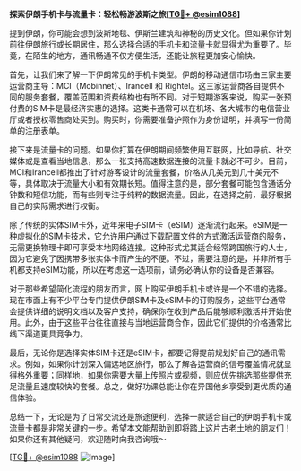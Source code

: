 **探索伊朗手机卡与流量卡：轻松畅游波斯之旅[[TG💪+ @esim1088](https://t.me/s/esim1088)]**

提到伊朗，你可能会想到波斯地毯、伊斯兰建筑和神秘的历史文化。但如果你计划前往伊朗旅行或长期居住，那么选择合适的手机卡和流量卡就显得尤为重要了。毕竟，在陌生的地方，通讯畅通不仅方便生活，还能让旅程更加安心愉快。

首先，让我们来了解一下伊朗常见的手机卡类型。伊朗的移动通信市场由三家主要运营商主导：MCI（Mobinnet）、Irancell 和 Rightel。这三家运营商各自提供不同的服务套餐，覆盖范围和资费结构也有所不同。对于短期游客来说，购买一张预付费的SIM卡是最经济实惠的选择。这类卡通常可以在机场、各大城市的电信营业厅或者授权零售商处买到。购买时，你需要准备护照作为身份证明，并填写一份简单的注册表单。

接下来是流量卡的问题。如果你打算在伊朗期间频繁使用互联网，比如导航、社交媒体或是查看当地信息，那么一张支持高速数据连接的流量卡就必不可少。目前，MCI和Irancell都推出了针对游客设计的流量套餐，价格从几美元到几十美元不等，具体取决于流量大小和有效期长短。值得注意的是，部分套餐可能包含通话分钟数和短信功能，而有些则专注于纯粹的数据流量。因此，在选择之前，最好根据自己的实际需求进行权衡。

除了传统的实体SIM卡外，近年来电子SIM卡（eSIM）逐渐流行起来。eSIM是一种虚拟化的SIM卡技术，它允许用户通过下载配置文件的方式激活运营商的服务，无需更换物理卡即可享受本地网络连接。这种形式尤其适合经常跨国旅行的人士，因为它避免了因携带多张实体卡而产生的不便。不过，需要注意的是，并非所有手机都支持eSIM功能，所以在考虑这一选项前，请务必确认你的设备是否兼容。

对于那些希望简化流程的朋友而言，网上购买伊朗手机卡或许是一个不错的选择。现在市面上有不少平台专门提供伊朗SIM卡及eSIM卡的订购服务，这些平台通常会提供详细的说明文档以及客户支持，确保你在收到产品后能够顺利激活并开始使用。此外，由于这些平台往往直接与当地运营商合作，因此它们提供的价格通常比线下渠道更具竞争力。

最后，无论你是选择实体SIM卡还是eSIM卡，都要记得提前规划好自己的通讯需求。例如，如果你计划深入偏远地区旅行，那么了解各运营商的信号覆盖情况就显得格外重要；同样地，如果你需要大量上传照片或视频，则应优先挑选那些提供充足流量且速度较快的套餐。总之，做好功课总能让你在异国他乡享受到更优质的通信体验。

总结一下，无论是为了日常交流还是旅途便利，选择一款适合自己的伊朗手机卡或流量卡都是非常关键的一步。希望本文能帮助到即将踏上这片古老土地的朋友们！如果你还有其他疑问，欢迎随时向我咨询哦～

[[TG💪+ @esim1088](https://t.me/s/esim1088) ![Image](https://i.postimg.cc/4NQfJmqS/Snipaste-2025-05-13-00-14-12.png)]